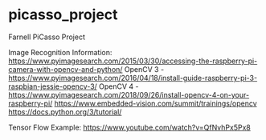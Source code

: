 # picasso_project
Farnell PiCasso Project


Image Recognition Information:
https://www.pyimagesearch.com/2015/03/30/accessing-the-raspberry-pi-camera-with-opencv-and-python/
OpenCV 3 - https://www.pyimagesearch.com/2016/04/18/install-guide-raspberry-pi-3-raspbian-jessie-opencv-3/
OpenCV 4 - https://www.pyimagesearch.com/2018/09/26/install-opencv-4-on-your-raspberry-pi/
https://www.embedded-vision.com/summit/trainings/opencv
https://docs.python.org/3/tutorial/


Tensor Flow Example:
https://www.youtube.com/watch?v=QfNvhPx5Px8
